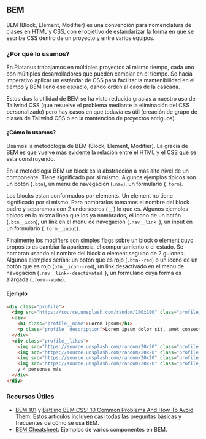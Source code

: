 ## BEM

BEM (Block, Element, Modifier) es una convención para nomenclatura de clases en HTML y CSS, con el objetivo de estandarizar la forma en que se escribe CSS dentro de un proyecto y entre varios equipos.

### ¿Por qué lo usamos?

En Platanus trabajamos en múltiples proyectos al mismo tiempo, cada uno con múltiples desarrolladores que pueden cambiar en el tiempo. Se hacía imperativo aplicar un estándar de CSS para facilitar la mantenibilidad en el tiempo y BEM llenó ese espacio, dando orden al caos de la cascada.

Estos días la utilidad de BEM se ha visto reducida gracias a nuestro uso de Tailwind CSS (que resuelve el problema mediante la eliminación del CSS personalizado) pero hay casos en que todavía es útil (creación de grupo de clases de Tailwind CSS o en la mantención de proyectos antiguos).


#### ¿Cómo lo usamos?

Usamos la metodología de BEM (Block, Element, Modifier). La gracia de BEM es que vuelve más evidente la relación entre el HTML y el CSS que se esta construyendo.

En la metodología BEM un block es la abstracción a más alto nivel de un componente. Tiene significado por si mismo. Algunos ejemplos típicos son un botón (`.btn`), un menu de navegación (`.nav`), un formulario (`.form`).

Los blocks estan conformados por elements. Un element no tiene significado por si mismo. Para nombrarlos tomamos el nombre del block padre y separamos con 2 underscores ( `_` ) lo que es. Algunos ejemplos típicos en la misma línea que los ya nombrados, el icono de un botón (`.btn__icon`), un link en el menu de navegación (`.nav__link `), un input en un formulario (`.form__input`).

Finalmente los modifiers son simples flags sobre un block o element cuyo propósito es cambiar la apariencia, el comportamiento o el estado. Se nombran usando el nombre del block o element seguido de 2 guiones. Algunos ejemplos serían: un botón que es rojo (`.btn--red`) o un icono de un botón que es rojo (`btn__icon--red`), un link desactivado en el menu de navegación (`.nav__link--deactivated `), un formulario cuya forma es alargada (`.form--wide`).

#### Ejemplo
```html
<div class="profile">
  <img src="https://source.unsplash.com/random/100x100" class="profile__avatar">
  <div>
    <h1 class="profile__name">Lorem Ipsum</h1>
    <p class="profile__description">Lorem ipsum dolor sit, amet consectetur adipisicing elit. Expedita quibusdam quos exercitationem et facere soluta, voluptatibus nobis tempore non fugit, similique cumque quod placeat, sit blanditiis mollitia sint perferendis eum.</p>
  </div>
  <div class="profile__likes">
    <img src="https://source.unsplash.com/random/20x20" class="profile__like">
    <img src="https://source.unsplash.com/random/20x20" class="profile__like">
    <img src="https://source.unsplash.com/random/20x20" class="profile__like">
    <img src="https://source.unsplash.com/random/20x20" class="profile__like">
    y 4 personas más
  </div>
</div>
```
### Recursos Útiles

- [BEM 101](https://css-tricks.com/bem-101/) y [Battling BEM CSS: 10 Common Problems And How To Avoid Them](https://www.smashingmagazine.com/2016/06/battling-bem-extended-edition-common-problems-and-how-to-avoid-them/): Estos artículos incluyen casi todas las preguntas básicas y frecuentes de cómo se usa BEM.
- [BEM Cheatsheet](https://9elements.com/bem-cheat-sheet/): Ejemplos de varios componentes en BEM.

